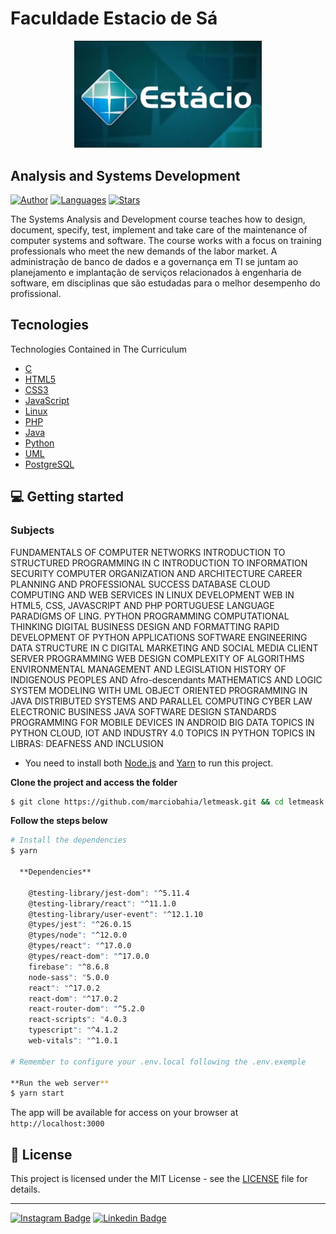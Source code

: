 # Faculdade Estacio de Sá
<div align="center">
  <img src="https://github.com/marciobahia/Estacio/blob/master/EstacioBlue.jpeg" width="300">
</div>

## Analysis and Systems Development

[![Author](https://img.shields.io/badge/author-marciobahia-835AFD?style=flat-square)](https://github.com/marciobahia)
[![Languages](https://img.shields.io/github/languages/count/josepholiveira/letmeask?color=%23835AFD&style=flat-square)](#)
[![Stars](https://img.shields.io/github/stars/marciobahia/letmeask?color=835AFD&style=flat-square)](https://github.com/marciobahia/letmeask/stargazers)


The Systems Analysis and Development course teaches how to design, document, specify, test, implement and take care of the maintenance of computer systems and software.
The course works with a focus on training professionals who meet the new demands of the labor market.
A administração de banco de dados e a governança em TI se juntam ao planejamento e implantação de serviços relacionados à engenharia de software, em disciplinas que são estudadas para o melhor desempenho do profissional.
</h4>
 

## Tecnologies

Technologies Contained in The Curriculum


- [C](blank/)
- [HTML5](https://www.w3.org)
- [CSS3](https://www.w3.org)
- [JavaScript](https://www.javascript.com)
- [Linux](https://www.linux.org)
- [PHP](https://www.php.net)
- [Java](https://www.java.com)
- [Python](https://www.python.org)
- [UML](https://www.uml.org)
- [PostgreSQL](https://www.postgresql.org)


## 💻 Getting started

### Subjects

FUNDAMENTALS OF COMPUTER NETWORKS
INTRODUCTION TO STRUCTURED PROGRAMMING IN C
INTRODUCTION TO INFORMATION SECURITY
COMPUTER ORGANIZATION AND ARCHITECTURE
CAREER PLANNING AND PROFESSIONAL SUCCESS
DATABASE
CLOUD COMPUTING AND WEB SERVICES IN LINUX
DEVELOPMENT WEB IN HTML5, CSS, JAVASCRIPT AND PHP
PORTUGUESE LANGUAGE
PARADIGMS OF LING. PYTHON PROGRAMMING
COMPUTATIONAL THINKING
DIGITAL BUSINESS DESIGN AND FORMATTING
RAPID DEVELOPMENT OF PYTHON APPLICATIONS
SOFTWARE ENGINEERING
DATA STRUCTURE IN C
DIGITAL MARKETING AND SOCIAL MEDIA
CLIENT SERVER PROGRAMMING
WEB DESIGN
COMPLEXITY OF ALGORITHMS
ENVIRONMENTAL MANAGEMENT AND LEGISLATION
HISTORY OF INDIGENOUS PEOPLES AND Afro-descendants
MATHEMATICS AND LOGIC
SYSTEM MODELING WITH UML
OBJECT ORIENTED PROGRAMMING IN JAVA
DISTRIBUTED SYSTEMS AND PARALLEL COMPUTING
CYBER LAW
ELECTRONIC BUSINESS
JAVA SOFTWARE DESIGN STANDARDS
PROGRAMMING FOR MOBILE DEVICES IN ANDROID
BIG DATA TOPICS IN PYTHON
CLOUD, IOT AND INDUSTRY 4.0 TOPICS IN PYTHON
TOPICS IN LIBRAS: DEAFNESS AND INCLUSION








- You need to install both [Node.js](https://nodejs.org/en/download/) and [Yarn](https://yarnpkg.com/) to run this project.

**Clone the project and access the folder**

```bash
$ git clone https://github.com/marciobahia/letmeask.git && cd letmeask
```

**Follow the steps below**

```bash
# Install the dependencies
$ yarn
  
  **Dependencies**
  
    @testing-library/jest-dom": "^5.11.4
    @testing-library/react": "^11.1.0
    @testing-library/user-event": "^12.1.10
    @types/jest": "^26.0.15
    @types/node": "^12.0.0
    @types/react": "^17.0.0
    @types/react-dom": "^17.0.0
    firebase": "^8.6.8
    node-sass": "5.0.0
    react": "^17.0.2
    react-dom": "^17.0.2
    react-router-dom": "^5.2.0
    react-scripts": "4.0.3
    typescript": "^4.1.2
    web-vitals": "^1.0.1

# Remember to configure your .env.local following the .env.exemple

**Run the web server**
$ yarn start
```

The app will be available for access on your browser at `http://localhost:3000`

## 📝 License

This project is licensed under the MIT License - see the [LICENSE](LICENSE) file for details.

---
[![Instagram Badge](https://img.shields.io/badge/-@marciobahia-6633cc?style=flat-square&labelColor=6633cc&logo=instagram&logoColor=white&link=https://www.instagram.com/marciobahia/)](https://www.instagram.com/bahiainspetor/) 
[![Linkedin Badge](https://img.shields.io/badge/-Marcio%20Sella%20Bahia-6633cc?style=flat-square&logo=Linkedin&logoColor=white&link=https://www.linkedin.com/in/marcio-gon%C3%A7sella-bahia/)](https://www.linkedin.com/in/márcio-sella-bahia-9b73bb19b/) 

